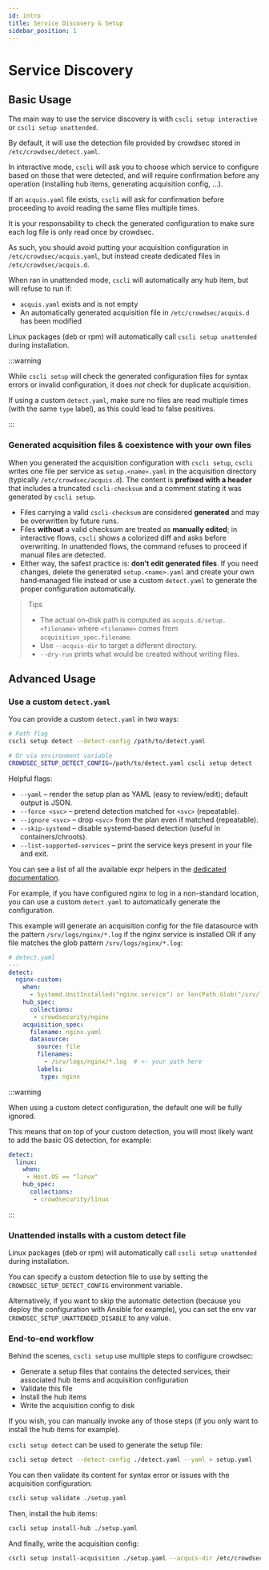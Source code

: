 ```yaml
---
id: intro
title: Service Discovery & Setup
sidebar_position: 1
---
```


# Service Discovery

## Basic Usage

The main way to use the service discovery is with `cscli setup interactive` or `cscli setup unattended`.

By default, it will use the detection file provided by crowdsec stored in `/etc/crowdsec/detect.yaml`.

In interactive mode, `cscli` will ask you to choose which service to configure based on those that were detected, and will require confirmation before any operation (installing hub items, generating acquisition config, ...).

If an `acquis.yaml` file exists, `cscli` will ask for confirmation before proceeding to avoid reading the same files multiple times.

It is your responsability to check the generated configuration to make sure each log file is only read once by crowdsec.

As such, you should avoid putting your acquisition configuration in `/etc/crowdsec/acquis.yaml`, but instead create dedicated files in `/etc/crowdsec/acquis.d`.

When ran in unattended mode, `cscli` will automatically any hub item, but will refuse to run if:
 - `acquis.yaml` exists and is not empty
 - An automatically generated acquisition file in `/etc/crowdsec/acquis.d` has been modified

Linux packages (deb or rpm) will automatically call `cscli setup unattended` during installation.

:::warning

While `cscli setup` will check the generated configuration files for syntax errors or invalid configuration, it does *not* check for duplicate acquisition.

If using a custom `detect.yaml`, make sure no files are read multiple times (with the same `type` label), as this could lead to false positives.

:::

###  Generated acquisition files & coexistence with your own files

When you generated the acquisition configuration with `cscli setup`, `cscli` writes one file per service as `setup.<name>.yaml` in the acquisition directory (typically `/etc/crowdsec/acquis.d`). The content is **prefixed with a header** that includes a truncated `cscli-checksum` and a comment stating it was generated by `cscli setup`.

- Files carrying a valid `cscli-checksum` are considered **generated** and may be overwritten by future runs.
- Files **without** a valid checksum are treated as **manually edited**; in interactive flows, `cscli` shows a colorized diff and asks before overwriting. In unattended flows, the command refuses to proceed if manual files are detected.
- Either way, the safest practice is: **don’t edit generated files**. If you need changes, delete the generated `setup.<name>.yaml` and create your own hand‑managed file instead or use a custom `detect.yaml` to generate the proper configuration automatically.

> Tips
> - The actual on‑disk path is computed as `acquis.d/setup.<filename>` where `<filename>` comes from `acquisition_spec.filename`.
> - Use `--acquis-dir` to target a different directory.
> - `--dry-run` prints what would be created without writing files.


## Advanced Usage

### Use a custom `detect.yaml`

You can provide a custom `detect.yaml` in two ways:

```bash
# Path flag
cscli setup detect --detect-config /path/to/detect.yaml

# Or via environment variable
CROWDSEC_SETUP_DETECT_CONFIG=/path/to/detect.yaml cscli setup detect
```

Helpful flags:
- `--yaml` – render the setup plan as YAML (easy to review/edit); default output is JSON.
- `--force <svc>` – pretend detection matched for `<svc>` (repeatable).
- `--ignore <svc>` – drop `<svc>` from the plan even if matched (repeatable).
- `--skip-systemd` – disable systemd‐based detection (useful in containers/chroots).
- `--list-supported-services` – print the service keys present in your file and exit.

You can see a list of all the available expr helpers in the [dedicated documentation](/log_processor/service-discovery-setup/expr.md).

For example, if you have configured nginx to log in a non-standard location, you can use a custom `detect.yaml` to automatically generate the configuration.

This example will generate an acquisition config for the file datasource with the pattern `/srv/logs/nginx/*.log` if the nginx service is installed OR if any file matches the glob pattern `/srv/logs/nginx/*.log`: 

```yaml
# detect.yaml
---
detect:
  nginx-custom:
    when:
      - Systemd.UnitInstalled("nginx.service") or len(Path.Glob("/srv/logs/nginx/*.log")) > 0
    hub_spec:
      collections:
       - crowdsecurity/nginx
    acquisition_spec:
      filename: nginx.yaml
      datasource:
        source: file
        filenames:
          - /srv/logs/nginx/*.log  # <- your path here
        labels:
         type: nginx
```

:::warning

When using a custom detect configuration, the default one will be fully ignored.

This means that on top of your custom detection, you will most likely want to add the basic OS detection, for example:

```yaml
detect:
  linux:
    when:
     - Host.OS == "linux"
    hub_spec:
      collections:
       - crowdsecurity/linux
```
:::

### Unattended installs with a custom detect file

Linux packages (deb or rpm) will automatically call `cscli setup unattended` during installation.

You can specify a custom detection file to use by setting the `CROWDSEC_SETUP_DETECT_CONFIG` environment variable.

Alternatively, if you want to skip the automatic detection (because you deploy the configuration with Ansible for example), you can set the env var `CROWDSEC_SETUP_UNATTENDED_DISABLE` to any value.

### End-to-end workflow

Behind the scenes, `cscli setup` use multiple steps to configure crowdsec:
 - Generate a setup files that contains the detected services, their associated hub items and acquisition configuration
 - Validate this file
 - Install the hub items
 - Write the acquisition config to disk

If you wish, you can manually invoke any of those steps (if you only want to install the hub items for example).

`cscli setup detect` can be used to generate the setup file:
```bash
cscli setup detect --detect-config ./detect.yaml --yaml > setup.yaml
```

You can then validate its content for syntax error or issues with the acquisition configuration:

```bash
cscli setup validate ./setup.yaml
```

Then, install the hub items:

```bash
cscli setup install-hub ./setup.yaml
```

And finally, write the acquisition config:
```bash
cscli setup install-acquisition ./setup.yaml --acquis-dir /etc/crowdsec/acquis.d
```